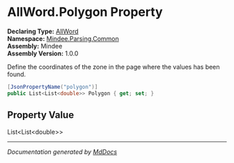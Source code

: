 ﻿<!--  
  <auto-generated>   
    The contents of this file were generated by a tool.  
    Changes to this file may be list if the file is regenerated  
  </auto-generated>   
-->

# AllWord.Polygon Property

**Declaring Type:** [AllWord](../index.md)  
**Namespace:** [Mindee.Parsing.Common](../../index.md)  
**Assembly:** Mindee  
**Assembly Version:** 1.0.0

Define the coordinates of the zone in the page where the values has been found.

```csharp
[JsonPropertyName("polygon")]
public List<List<double>> Polygon { get; set; }
```

## Property Value

List\<List\<double\>\>

___

*Documentation generated by [MdDocs](https://github.com/ap0llo/mddocs)*
